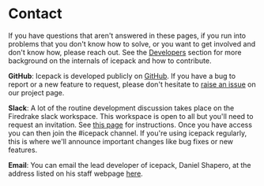 # Contact

If you have questions that aren't answered in these pages, if you run into problems that you don't know how to solve, or you want to get involved and don't know how, please reach out.
See the [Developers](/developers/) section for more background on the internals of icepack and how to contribute.

**GitHub**: Icepack is developed publicly on [GitHub](https://github.com/icepack/icepack).
If you have a bug to report or a new feature to request, please don't hesitate to [raise an issue](https://github.com/icepack/icepack/issues) on our project page.

**Slack**: A lot of the routine development discussion takes place on the Firedrake slack workspace.
This workspace is open to all but you'll need to request an invitation.
See [this page](https://firedrakeproject.org/contact.html) for instructions.
Once you have access you can then join the \#icepack channel.
If you're using icepack regularly, this is where we'll announce important changes like bug fixes or new features.

**Email**: You can email the lead developer of icepack, Daniel Shapero, at the address listed on his staff webpage [here](http://psc.apl.uw.edu/people/investigators/daniel-shapero/).
